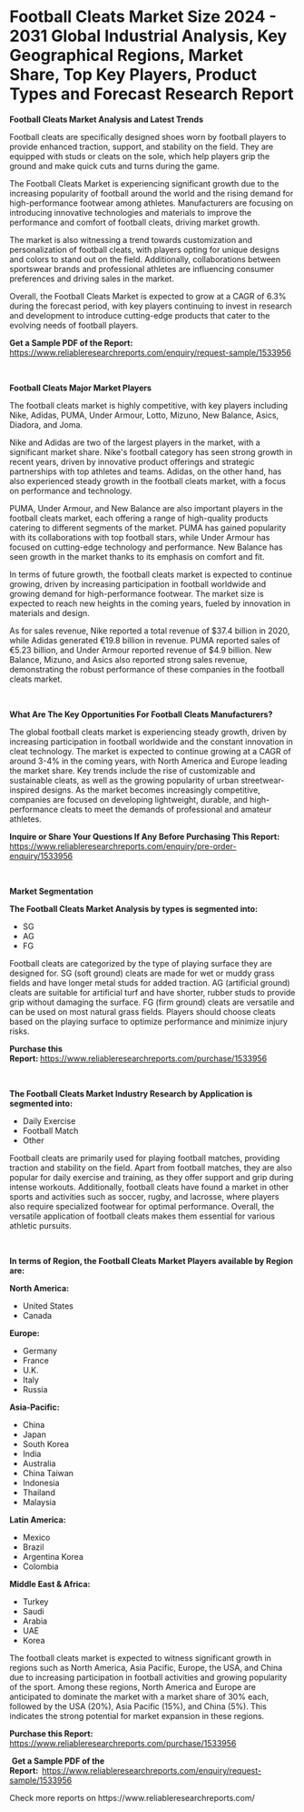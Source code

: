 <p><h1>Football Cleats Market Size 2024 - 2031 Global Industrial Analysis, Key Geographical Regions, Market Share, Top Key Players, Product Types and Forecast Research Report</h1></p><p><strong>Football Cleats Market Analysis and Latest Trends</strong></p>
<p><p>Football cleats are specifically designed shoes worn by football players to provide enhanced traction, support, and stability on the field. They are equipped with studs or cleats on the sole, which help players grip the ground and make quick cuts and turns during the game.</p><p>The Football Cleats Market is experiencing significant growth due to the increasing popularity of football around the world and the rising demand for high-performance footwear among athletes. Manufacturers are focusing on introducing innovative technologies and materials to improve the performance and comfort of football cleats, driving market growth.</p><p>The market is also witnessing a trend towards customization and personalization of football cleats, with players opting for unique designs and colors to stand out on the field. Additionally, collaborations between sportswear brands and professional athletes are influencing consumer preferences and driving sales in the market.</p><p>Overall, the Football Cleats Market is expected to grow at a CAGR of 6.3% during the forecast period, with key players continuing to invest in research and development to introduce cutting-edge products that cater to the evolving needs of football players.</p></p>
<p><strong>Get a Sample PDF of the Report:&nbsp;</strong> <a href="https://www.reliableresearchreports.com/enquiry/request-sample/1533956">https://www.reliableresearchreports.com/enquiry/request-sample/1533956</a></p>
<p>&nbsp;</p>
<p><strong>Football Cleats Major Market Players</strong></p>
<p><p>The football cleats market is highly competitive, with key players including Nike, Adidas, PUMA, Under Armour, Lotto, Mizuno, New Balance, Asics, Diadora, and Joma. </p><p>Nike and Adidas are two of the largest players in the market, with a significant market share. Nike's football category has seen strong growth in recent years, driven by innovative product offerings and strategic partnerships with top athletes and teams. Adidas, on the other hand, has also experienced steady growth in the football cleats market, with a focus on performance and technology.</p><p>PUMA, Under Armour, and New Balance are also important players in the football cleats market, each offering a range of high-quality products catering to different segments of the market. PUMA has gained popularity with its collaborations with top football stars, while Under Armour has focused on cutting-edge technology and performance. New Balance has seen growth in the market thanks to its emphasis on comfort and fit.</p><p>In terms of future growth, the football cleats market is expected to continue growing, driven by increasing participation in football worldwide and growing demand for high-performance footwear. The market size is expected to reach new heights in the coming years, fueled by innovation in materials and design.</p><p>As for sales revenue, Nike reported a total revenue of $37.4 billion in 2020, while Adidas generated €19.8 billion in revenue. PUMA reported sales of €5.23 billion, and Under Armour reported revenue of $4.9 billion. New Balance, Mizuno, and Asics also reported strong sales revenue, demonstrating the robust performance of these companies in the football cleats market.</p></p>
<p>&nbsp;</p>
<p><strong>What Are The Key Opportunities For Football Cleats Manufacturers?</strong></p>
<p><p>The global football cleats market is experiencing steady growth, driven by increasing participation in football worldwide and the constant innovation in cleat technology. The market is expected to continue growing at a CAGR of around 3-4% in the coming years, with North America and Europe leading the market share. Key trends include the rise of customizable and sustainable cleats, as well as the growing popularity of urban streetwear-inspired designs. As the market becomes increasingly competitive, companies are focused on developing lightweight, durable, and high-performance cleats to meet the demands of professional and amateur athletes.</p></p>
<p><strong>Inquire or Share Your Questions If Any Before Purchasing This Report:</strong> <a href="https://www.reliableresearchreports.com/enquiry/pre-order-enquiry/1533956">https://www.reliableresearchreports.com/enquiry/pre-order-enquiry/1533956</a></p>
<p>&nbsp;</p>
<p><strong>Market Segmentation</strong></p>
<p><strong>The Football Cleats Market Analysis by types is segmented into:</strong></p>
<p><ul><li>SG</li><li>AG</li><li>FG</li></ul></p>
<p><p>Football cleats are categorized by the type of playing surface they are designed for. SG (soft ground) cleats are made for wet or muddy grass fields and have longer metal studs for added traction. AG (artificial ground) cleats are suitable for artificial turf and have shorter, rubber studs to provide grip without damaging the surface. FG (firm ground) cleats are versatile and can be used on most natural grass fields. Players should choose cleats based on the playing surface to optimize performance and minimize injury risks.</p></p>
<p><strong>Purchase this Report:&nbsp;</strong><a href="https://www.reliableresearchreports.com/purchase/1533956">https://www.reliableresearchreports.com/purchase/1533956</a></p>
<p>&nbsp;</p>
<p><strong>The Football Cleats Market Industry Research by Application is segmented into:</strong></p>
<p><ul><li>Daily Exercise</li><li>Football Match</li><li>Other</li></ul></p>
<p><p>Football cleats are primarily used for playing football matches, providing traction and stability on the field. Apart from football matches, they are also popular for daily exercise and training, as they offer support and grip during intense workouts. Additionally, football cleats have found a market in other sports and activities such as soccer, rugby, and lacrosse, where players also require specialized footwear for optimal performance. Overall, the versatile application of football cleats makes them essential for various athletic pursuits.</p></p>
<p>&nbsp;</p>
<p><strong>In terms of Region, the Football Cleats Market Players available by Region are:</strong></p>
<p>
    <p> <strong> North America: </strong>
        <ul>
            <li>United States</li>
            <li>Canada</li>
        </ul>
        </p> 
    <p> <strong> Europe: </strong>
        <ul>
            <li>Germany</li>
            <li>France</li>
            <li>U.K.</li>
            <li>Italy</li>
            <li>Russia</li>
        </ul>
        </p> 
    <p> <strong> Asia-Pacific: </strong>
        <ul>
            <li>China</li>
            <li>Japan</li>
            <li>South Korea</li>
            <li>India</li>
            <li>Australia</li>
            <li>China Taiwan</li>
            <li>Indonesia</li>
            <li>Thailand</li>
            <li>Malaysia</li>
        </ul>
        </p> 
    <p> <strong> Latin America: </strong>
        <ul>
            <li>Mexico</li>
            <li>Brazil</li>
            <li>Argentina Korea</li>
            <li>Colombia</li>
        </ul>
        </p> 
    <p> <strong> Middle East & Africa: </strong>
        <ul>
            <li>Turkey</li>
            <li>Saudi</li>
            <li>Arabia</li>
            <li>UAE</li>
            <li>Korea</li>
        </ul>
    </p>
    </p>
<p><p>The football cleats market is expected to witness significant growth in regions such as North America, Asia Pacific, Europe, the USA, and China due to increasing participation in football activities and growing popularity of the sport. Among these regions, North America and Europe are anticipated to dominate the market with a market share of 30% each, followed by the USA (20%), Asia Pacific (15%), and China (5%). This indicates the strong potential for market expansion in these regions.</p></p>
<p><strong>Purchase this Report: </strong><a href="https://www.reliableresearchreports.com/purchase/1533956">https://www.reliableresearchreports.com/purchase/1533956</a></p>
<p>&nbsp;<strong>Get a Sample PDF of the Report:&nbsp;&nbsp;</strong><a href="https://www.reliableresearchreports.com/enquiry/request-sample/1533956">https://www.reliableresearchreports.com/enquiry/request-sample/1533956</a></p>
<p><strong></strong></p>
<p>Check more reports on https://www.reliableresearchreports.com/</p>